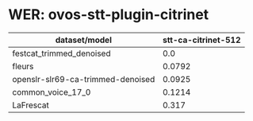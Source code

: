 
# WER: ovos-stt-plugin-citrinet
|dataset/model|stt-ca-citrinet-512|
|-|-|
| festcat_trimmed_denoised | 0.0 |
| fleurs | 0.0792 |
| openslr-slr69-ca-trimmed-denoised | 0.0925 |
| common_voice_17_0 | 0.1214 |
| LaFrescat | 0.317 |